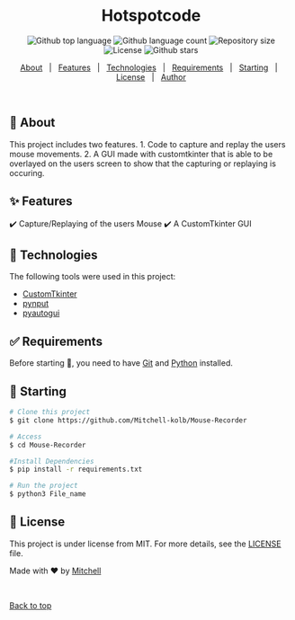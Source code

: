 

<h1 align="center">Hotspotcode</h1>

<p align="center">
  <img alt="Github top language" src="https://img.shields.io/github/languages/top/Mitchell-kolb/customTkinter?color=56BEB8">

  <img alt="Github language count" src="https://img.shields.io/github/languages/count/Mitchell-kolb/customTkinter?color=56BEB8">

  <img alt="Repository size" src="https://img.shields.io/github/repo-size/Mitchell-kolb/customTkinter?color=56BEB8">

  <img alt="License" src="https://img.shields.io/github/license/Mitchell-kolb/customTkinter?color=56BEB8">

  <img alt="Github stars" src="https://img.shields.io/github/stars/Mitchell-kolb/customTkinter?color=56BEB8" />
</p>


<p align="center">
  <a href="#dart-about">About</a> &#xa0; | &#xa0; 
  <a href="#sparkles-features">Features</a> &#xa0; | &#xa0;
  <a href="#rocket-technologies">Technologies</a> &#xa0; | &#xa0;
  <a href="#white_check_mark-requirements">Requirements</a> &#xa0; | &#xa0;
  <a href="#checkered_flag-starting">Starting</a> &#xa0; | &#xa0;
  <a href="#memo-license">License</a> &#xa0; | &#xa0;
  <a href="https://github.com/Mitchell-kolb" target="_blank">Author</a>
</p>

<br>

## :dart: About ##

This project includes two features. 1. Code to capture and replay the users mouse movements. 2. A GUI made with customtkinter that is able to be overlayed on the users screen to show that the capturing or replaying is occuring. 

## :sparkles: Features ##

:heavy_check_mark: Capture/Replaying of the users Mouse
:heavy_check_mark: A CustomTkinter GUI


## :rocket: Technologies ##

The following tools were used in this project:

- [CustomTkinter](https://customtkinter.tomschimansky.com/)
- [pynput](https://pynput.readthedocs.io/en/latest/index.html)
- [pyautogui](https://pyautogui.readthedocs.io/en/latest/)

## :white_check_mark: Requirements ##

Before starting :checkered_flag:, you need to have [Git](https://git-scm.com) and [Python](https://www.python.org/downloads/) installed.

## :checkered_flag: Starting ##

```bash
# Clone this project
$ git clone https://github.com/Mitchell-kolb/Mouse-Recorder

# Access
$ cd Mouse-Recorder

#Install Dependencies
$ pip install -r requirements.txt

# Run the project
$ python3 File_name

```

## :memo: License ##

This project is under license from MIT. For more details, see the [LICENSE](LICENSE.md) file.


Made with :heart: by <a href="https://github.com/Mitchell-kolb" target="_blank">Mitchell</a>

&#xa0;

<a href="#top">Back to top</a>
